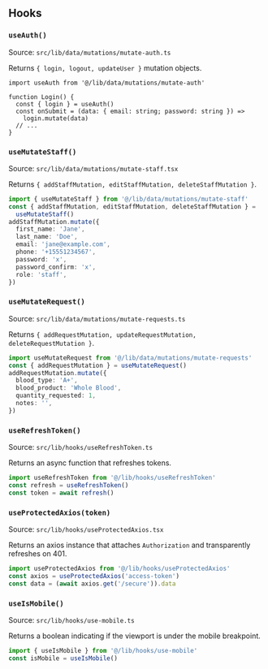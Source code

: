 ## Hooks

### `useAuth()`

Source: `src/lib/data/mutations/mutate-auth.ts`

Returns `{ login, logout, updateUser }` mutation objects.

```tsx
import useAuth from '@/lib/data/mutations/mutate-auth'

function Login() {
  const { login } = useAuth()
  const onSubmit = (data: { email: string; password: string }) =>
    login.mutate(data)
  // ...
}
```

### `useMutateStaff()`

Source: `src/lib/data/mutations/mutate-staff.tsx`

Returns `{ addStaffMutation, editStaffMutation, deleteStaffMutation }`.

```ts
import { useMutateStaff } from '@/lib/data/mutations/mutate-staff'
const { addStaffMutation, editStaffMutation, deleteStaffMutation } =
  useMutateStaff()
addStaffMutation.mutate({
  first_name: 'Jane',
  last_name: 'Doe',
  email: 'jane@example.com',
  phone: '+15551234567',
  password: 'x',
  password_confirm: 'x',
  role: 'staff',
})
```

### `useMutateRequest()`

Source: `src/lib/data/mutations/mutate-requests.ts`

Returns `{ addRequestMutation, updateRequestMutation, deleteRequestMutation }`.

```ts
import useMutateRequest from '@/lib/data/mutations/mutate-requests'
const { addRequestMutation } = useMutateRequest()
addRequestMutation.mutate({
  blood_type: 'A+',
  blood_product: 'Whole Blood',
  quantity_requested: 1,
  notes: '',
})
```

### `useRefreshToken()`

Source: `src/lib/hooks/useRefreshToken.ts`

Returns an async function that refreshes tokens.

```ts
import useRefreshToken from '@/lib/hooks/useRefreshToken'
const refresh = useRefreshToken()
const token = await refresh()
```

### `useProtectedAxios(token)`

Source: `src/lib/hooks/useProtectedAxios.tsx`

Returns an axios instance that attaches `Authorization` and transparently refreshes on 401.

```ts
import useProtectedAxios from '@/lib/hooks/useProtectedAxios'
const axios = useProtectedAxios('access-token')
const data = (await axios.get('/secure')).data
```

### `useIsMobile()`

Source: `src/lib/hooks/use-mobile.ts`

Returns a boolean indicating if the viewport is under the mobile breakpoint.

```ts
import { useIsMobile } from '@/lib/hooks/use-mobile'
const isMobile = useIsMobile()
```
